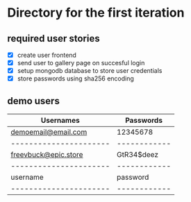 # Directory for the first iteration #

## required user stories
- [x] create user frontend
- [x] send user to gallery page on succesful login
- [x] setup mongodb database to store user credentials
- [x] store passwords using sha256 encoding 

## demo users ##
| Usernames            | Passwords  |
|----------------------|------------|
| demoemail@email.com  | 12345678   |
|----------------------|------------|
| freevbuck@epic.store | GtR34$deez |
|----------------------|------------|
|       username       |  password  | 
|----------------------|------------|


